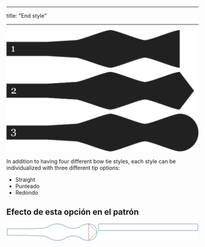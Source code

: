 - - -
title: "End style"
- - -

![Tres formas de punta diferentes](endstyle.svg)

In addition to having four different bow tie styles, each style can be individualized with three different tip options:

- Straight
- Punteado
- Redondo

## Efecto de esta opción en el patrón

![Esta imagen muestra el efecto de esta opción superponiendo varias variantes que tienen un valor diferente para esta opción](benjamin_endstyle_sample.svg "Efecto de esta opción en el patrón")
